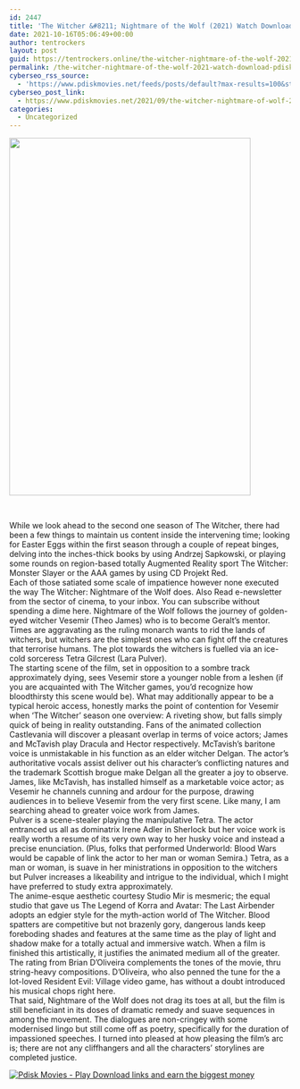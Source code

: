 ```yaml
---
id: 2447
title: 'The Witcher &#8211; Nightmare of the Wolf (2021) Watch Download pdisk Movie'
date: 2021-10-16T05:06:49+00:00
author: tentrockers
layout: post
guid: https://tentrockers.online/the-witcher-nightmare-of-the-wolf-2021-watch-download-pdisk-movie/
permalink: /the-witcher-nightmare-of-the-wolf-2021-watch-download-pdisk-movie/
cyberseo_rss_source:
  - 'https://www.pdiskmovies.net/feeds/posts/default?max-results=100&start-index=201'
cyberseo_post_link:
  - https://www.pdiskmovies.net/2021/09/the-witcher-nightmare-of-wolf-2021.html
categories:
  - Uncategorized
---
```

<div class="separator">
  <a href="https://1.bp.blogspot.com/-zHcSlgOAIHU/YVH4GRAtPYI/AAAAAAAAAYw/yZ8E0rQcdl8-P0UmFj98s_bbr-g-ZaduQCLcBGAsYHQ/s1481/gtrh.jpg" imageanchor="1"><img loading="lazy" border="0" data-original-height="1481" data-original-width="1000" height="640" src="https://1.bp.blogspot.com/-zHcSlgOAIHU/YVH4GRAtPYI/AAAAAAAAAYw/yZ8E0rQcdl8-P0UmFj98s_bbr-g-ZaduQCLcBGAsYHQ/w432-h640/gtrh.jpg" width="432" /></a>
</div>

<span><br /></span>

<div>
  <div>
    <span>While we look ahead to the second one season of The Witcher, there had been a few things to maintain us content inside the intervening time; looking for Easter Eggs within the first season through a couple of repeat binges, delving into the inches-thick books by using Andrzej Sapkowski, or playing some rounds on region-based totally Augmented Reality sport The Witcher: Monster Slayer or the AAA games by using CD Projekt Red.</span>
  </div>
  
  <div>
    <span>Each of those satiated some scale of impatience however none executed the way The Witcher: Nightmare of the Wolf does.&nbsp;</span><span>Also Read e-newsletter from the sector of cinema, to your inbox. You can subscribe without spending a dime here.&nbsp;</span><span>Nightmare of the Wolf follows the journey of golden-eyed witcher Vesemir (Theo James) who is to become Geralt’s mentor. Times are aggravating as the ruling monarch wants to rid the lands of witchers, but witchers are the simplest ones who can fight off the creatures that terrorise humans. The plot towards the witchers is fuelled via an ice-cold sorceress Tetra Gilcrest (Lara Pulver).</span>
  </div>
  
  <div>
    <span>The starting scene of the film, set in opposition to a sombre track approximately dying, sees Vesemir store a younger noble from a leshen (if you are acquainted with The Witcher games, you’d recognize how bloodthirsty this scene would be). What may additionally appear to be a typical heroic access, honestly marks the point of contention for Vesemir when ‘The Witcher’ season one overview: A riveting show, but falls simply quick of being in reality outstanding.&nbsp;</span><span>Fans of the animated collection Castlevania will discover a pleasant overlap in terms of voice actors; James and McTavish play Dracula and Hector respectively. McTavish’s baritone voice is unmistakable in his function as an elder witcher Delgan. The actor’s authoritative vocals assist deliver out his character’s conflicting natures and the trademark Scottish brogue make Delgan all the greater a joy to observe.</span>
  </div>
  
  <div>
    <span>James, like McTavish, has installed himself as a marketable voice actor; as Vesemir he channels cunning and ardour for the purpose, drawing audiences in to believe Vesemir from the very first scene. Like many, I am searching ahead to greater voice work from James.</span>
  </div>
  
  <div>
    <span>Pulver is a scene-stealer playing the manipulative Tetra. The actor entranced us all as dominatrix Irene Adler in Sherlock but her voice work is really worth a resume of its very own way to her husky voice and instead a precise enunciation. (Plus, folks that performed Underworld: Blood Wars would be capable of link the actor to her man or woman Semira.) Tetra, as a man or woman, is suave in her ministrations in opposition to the witchers but Pulver increases a likeability and intrigue to the individual, which I might have preferred to study extra approximately.</span>
  </div>
  
  <div>
    <span>The anime-esque aesthetic courtesy Studio Mir is mesmeric; the equal studio that gave us The Legend of Korra and Avatar: The Last Airbender adopts an edgier style for the myth-action world of The Witcher. Blood spatters are competitive but not brazenly gory, dangerous lands keep foreboding shades and features at the same time as the play of light and shadow make for a totally actual and immersive watch. When a film is finished this artistically, it justifies the animated medium all of the greater.</span>
  </div>
  
  <div>
    <span>The rating from Brian D’Oliveira complements the tones of the movie, thru string-heavy compositions. D’Oliveira, who also penned the tune for the a lot-loved Resident Evil: Village video game, has without a doubt introduced his musical chops right here.</span>
  </div>
  
  <div>
    <span>That said, Nightmare of the Wolf does not drag its toes at all, but the film is still beneficiant in its doses of dramatic remedy and suave sequences in among the movement. The dialogues are non-cringey with some modernised lingo but still come off as poetry, specifically for the duration of impassioned speeches. I turned into pleased at how pleasing the film’s arc is; there are not any cliffhangers and all the characters’ storylines are completed justice.</span>
  </div>
</div>

[![](https://1.bp.blogspot.com/-a93bp85aB6g/YUXjACCiX3I/AAAAAAAAbQE/GHmPI7h0af0tqn6tYzd0cdrDv9Hu9LUSACLcBGAsYHQ/s16000/Play_it_New-removebg-preview.png "Pdisk Movies - Play Download links and earn the biggest money")](https://kofilink.com/1/bnYybHdoMDA1amxo?dn=1)